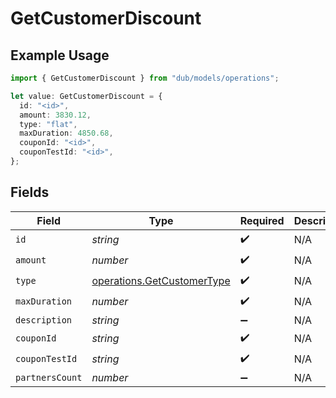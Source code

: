 # GetCustomerDiscount

## Example Usage

```typescript
import { GetCustomerDiscount } from "dub/models/operations";

let value: GetCustomerDiscount = {
  id: "<id>",
  amount: 3830.12,
  type: "flat",
  maxDuration: 4850.68,
  couponId: "<id>",
  couponTestId: "<id>",
};
```

## Fields

| Field                                                                    | Type                                                                     | Required                                                                 | Description                                                              |
| ------------------------------------------------------------------------ | ------------------------------------------------------------------------ | ------------------------------------------------------------------------ | ------------------------------------------------------------------------ |
| `id`                                                                     | *string*                                                                 | :heavy_check_mark:                                                       | N/A                                                                      |
| `amount`                                                                 | *number*                                                                 | :heavy_check_mark:                                                       | N/A                                                                      |
| `type`                                                                   | [operations.GetCustomerType](../../models/operations/getcustomertype.md) | :heavy_check_mark:                                                       | N/A                                                                      |
| `maxDuration`                                                            | *number*                                                                 | :heavy_check_mark:                                                       | N/A                                                                      |
| `description`                                                            | *string*                                                                 | :heavy_minus_sign:                                                       | N/A                                                                      |
| `couponId`                                                               | *string*                                                                 | :heavy_check_mark:                                                       | N/A                                                                      |
| `couponTestId`                                                           | *string*                                                                 | :heavy_check_mark:                                                       | N/A                                                                      |
| `partnersCount`                                                          | *number*                                                                 | :heavy_minus_sign:                                                       | N/A                                                                      |